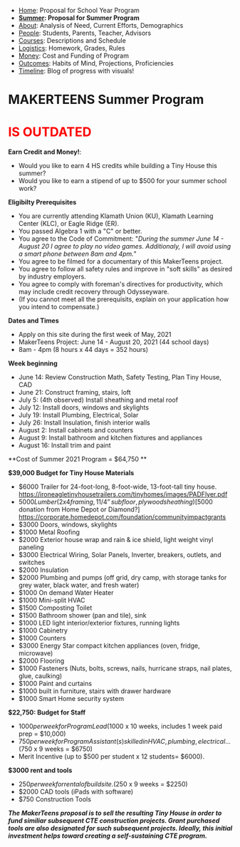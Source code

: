  - [Home](index.html): Proposal for School Year Program
-  **[Summer](summer.html): Proposal for Summer Program**
 - [About](about.html): Analysis of Need, Current Efforts, Demographics
 - [People](people.html): Students, Parents, Teacher, Advisors
 - [Courses](courses.html): Descriptions and Schedule
 - [Logistics](logistics.html): Homework, Grades, Rules
 - [Money](money.html): Cost and Funding of Program
 - [Outcomes](outcomes.html): Habits of Mind, Projections, Proficiencies
 - [Timeline](timeline.html): Blog of progress with visuals!

# MAKERTEENS Summer Program <H1 style="color:red;"> IS OUTDATED </H1> # 

**Earn Credit and Money!**: 

* Would you like to earn 4 HS credits while building a Tiny House this summer?
* Would you like to earn a stipend of up to $500 for your summer school work?


**Eligibilty Prerequisites**

* You are currently attending Klamath Union (KU), Klamath Learning Center (KLC), or Eagle Ridge (ER).
* You passed Algebra 1 with a "C" or better. 
* You agree to the Code of Commitment: "_During the summer June 14 - August 20 I agree to play no video games. Additionaly, I will avoid using a smart phone between 8am and 4pm._"
* You agree to be filmed for a documentary of this MakerTeens project.
* You agree to follow all safety rules and improve in "soft skills" as desired by industry employers.
* You agree to comply with foreman's directives for productivity, which may include credit recovery through Odysseyware.
* (If you cannot meet all the prerequisits, explain on your application how you intend to compensate.)


**Dates and Times**

* Apply on this site during the first week of May, 2021
* MakerTeens Project: June 14 - August 20, 2021 (44 school days)
* 8am - 4pm (8 hours x 44 days = 352 hours)


**Week beginning**
 
 * June 14: Review Construction Math, Safety Testing, Plan Tiny House, CAD
 * June 21: Construct framing, stairs, loft
 * July 5: (4th observed) Install sheathing and metal roof
 * July 12: Install doors, windows and skylights
 * July 19: Install Plumbing, Electrical, Solar
 * July 26: Install Insulation, finish interior walls
 * August 2: Install cabinets and counters
 * August 9: Install bathroom and kitchen fixtures and appliances
 * August 16: Install trim and paint
 
**Cost of Summer 2021 Program = $64,750 **

**$39,000 Budget for Tiny House Materials**
* $6000 Trailer for 24-foot-long, 8-foot-wide, 13-foot-tall tiny house. https://ironeagletinyhousetrailers.com/tinyhomes/images/PADFlyer.pdf
* $5000 Lumber (2x4 framing, 1 1/4” subfloor, plywood sheathing) [$5000 donation from Home Depot or Diamond?] https://corporate.homedepot.com/foundation/communityimpactgrants
* $3000 Doors, windows, skylights
* $1000 Metal Roofing
* $2000 Exterior house wrap and rain & ice shield, light weight vinyl paneling
* $3000 Electrical Wiring, Solar Panels, Inverter, breakers, outlets, and switches
* $2000 Insulation
* $2000 Plumbing and pumps (off grid, dry camp, with storage tanks for grey water, black water, and fresh water)
* $1000 On demand Water Heater
* $1000 Mini-split HVAC
* $1500 Composting Toilet
* $1500 Bathroom shower (pan and tile), sink
* $1000 LED light interior/exterior fixtures, running lights
* $1000 Cabinetry
* $1000 Counters
* $3000 Energy Star compact kitchen appliances (oven, fridge, microwave)
* $2000 Flooring
* $1000 Fasteners (Nuts, bolts, screws, nails, hurricane straps, nail plates, glue, caulking)
* $1000 Paint and curtains
* $1000 built in furniture, stairs with drawer hardware
* $1000 Smart Home security system
 
**$22,750: Budget for Staff**

* $1000 per week for Program Lead ($1000 x 10 weeks, includes 1 week paid prep = $10,000)
* $750 per week for Program Assistant(s) skilled in HVAC, plumbing, electrical. . . ($750 x 9 weeks = $6750)
* Merit Incentive (up to $500 per student x 12 students= $6000).

**$3000 rent and tools**

* $250 per week for rental of build site. ($250 x 9 weeks = $2250)
* $2000 CAD tools (iPads with software)
* $750 Construction Tools

***The MakerTeens proposal is to sell the resulting Tiny House in order to fund similiar subsequent CTE construction projects. Grant purchased tools are also designated for such subsequent projects. Ideally, this initial investment helps toward creating a self-sustaining CTE program.***

